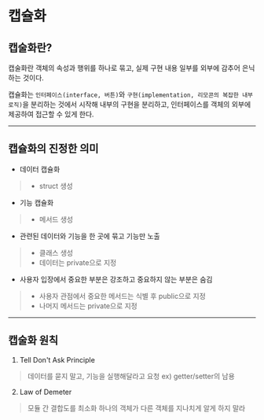 # 캡슐화

## 캡술화란?

캡술화란 객체의 속성과 행위를 하나로 묶고, 실제 구현 내용 일부를 외부에 감추어 은닉하는 것이다.

캡슐화는 `인터페이스(interface, 버튼)`와 `구현(implementation, 리모콘의 복잡한 내부 로직)`을 분리하는 것에서 시작해 내부의 구현을 분리하고, 인터페이스를 객체의 외부에 제공하여 접근할 수 있게 한다.

***

## 캡슐화의 진정한 의미

- 데이터 캡슐화
> - struct 생성

- 기능 캡슐화
> - 메서드 생성

- 관련된 데이터와 기능을 한 곳에 묶고 기능만 노출
> - 클래스 생성
> - 데이터는 private으로 지정

- 사용자 입장에서 중요한 부분은 강조하고 중요하지 않는 부분은 숨김
> - 사용자 관점에서 중요한 메서드는 식별 후 public으로 지정
> - 나머지 메서드는 private으로 지정

***

## 캡술화 원칙

1. Tell Don't Ask Principle
> 데이터를 묻지 말고, 기능을 실행해달라고 요청
> ex) getter/setter의 남용

2. Law of Demeter
> 모듈 간 결합도를 최소화
> 하나의 객체가 다른 객체를 지나치게 알게 하지 말라